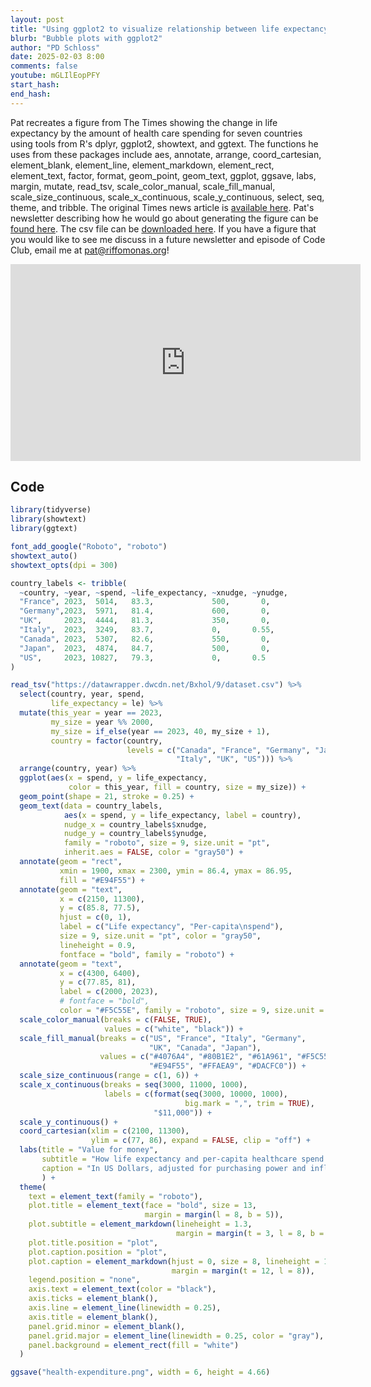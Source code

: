 ```yaml
---
layout: post
title: "Using ggplot2 to visualize relationship between life expectancy and health care spending in R (CC338)"
blurb: "Bubble plots with ggplot2"
author: "PD Schloss"
date: 2025-02-03 8:00
comments: false
youtube: mGLIlEopPFY
start_hash: 
end_hash: 
---
```


Pat recreates a figure from The Times showing the change in life expectancy by the amount of health care spending for seven countries using tools from R's dplyr, ggplot2, showtext, and ggtext. The functions he uses from these packages include aes, annotate, arrange, coord_cartesian, element_blank, element_line, element_markdown, element_rect, element_text, factor, format, geom_point, geom_text, ggplot, ggsave, labs, margin, mutate, read_tsv, scale_color_manual, scale_fill_manual, scale_size_continuous, scale_x_continuous, scale_y_continuous, select, seq, theme, and tribble. The original Times news article is [available here](https://www.thetimes.com/comment/columnists/article/we-keep-pumping-money-into-the-nhs-is-it-good-value-blq8bxc39). Pat's newsletter describing how he would go about generating the figure can be [found here](https://shop.riffomonas.org/posts/representing-time-in-a-bubble-plot-with-ggplot2). The csv file can be [downloaded here](https://datawrapper.dwcdn.net/Bxhol/9/dataset.csv). If you have a figure that you would like to see me discuss in a future newsletter and episode of Code Club, email me at pat@riffomonas.org!

<iframe style="margin: 0 auto;display:block;" width="560" height="315" src="https://www.youtube.com/embed/{{ page.youtube }}" frameborder="0" allow="accelerometer; autoplay; encrypted-media; gyroscope; picture-in-picture" allowfullscreen></iframe>

## Code

```R
library(tidyverse)
library(showtext)
library(ggtext)

font_add_google("Roboto", "roboto")
showtext_auto()
showtext_opts(dpi = 300)

country_labels <- tribble(
  ~country, ~year, ~spend, ~life_expectancy, ~xnudge, ~ynudge,
  "France", 2023,  5014,   83.3,             500,       0,
  "Germany",2023,  5971,   81.4,             600,       0,
  "UK",     2023,  4444,   81.3,             350,       0,
  "Italy",  2023,  3249,   83.7,             0,       0.55,
  "Canada", 2023,  5307,   82.6,             550,       0,
  "Japan",  2023,  4874,   84.7,             500,       0,
  "US",     2023, 10827,   79.3,             0,       0.5
)

read_tsv("https://datawrapper.dwcdn.net/Bxhol/9/dataset.csv") %>%
  select(country, year, spend,
         life_expectancy = le) %>%
  mutate(this_year = year == 2023,
         my_size = year %% 2000,
         my_size = if_else(year == 2023, 40, my_size + 1),
         country = factor(country,
                          levels = c("Canada", "France", "Germany", "Japan", 
                                     "Italy", "UK", "US"))) %>%
  arrange(country, year) %>%
  ggplot(aes(x = spend, y = life_expectancy,
             color = this_year, fill = country, size = my_size)) +
  geom_point(shape = 21, stroke = 0.25) +
  geom_text(data = country_labels,
            aes(x = spend, y = life_expectancy, label = country),
            nudge_x = country_labels$xnudge,
            nudge_y = country_labels$ynudge,
            family = "roboto", size = 9, size.unit = "pt", 
            inherit.aes = FALSE, color = "gray50") +
  annotate(geom = "rect",
           xmin = 1900, xmax = 2300, ymin = 86.4, ymax = 86.95,
           fill = "#E94F55") +
  annotate(geom = "text",
           x = c(2150, 11300),
           y = c(85.8, 77.5),
           hjust = c(0, 1), 
           label = c("Life expectancy", "Per-capita\nspend"),
           size = 9, size.unit = "pt", color = "gray50",
           lineheight = 0.9, 
           fontface = "bold", family = "roboto") +
  annotate(geom = "text",
           x = c(4300, 6400),
           y = c(77.85, 81),
           label = c(2000, 2023),
           # fontface = "bold", 
           color = "#F5C55E", family = "roboto", size = 9, size.unit = "pt") +
  scale_color_manual(breaks = c(FALSE, TRUE),
                     values = c("white", "black")) +
  scale_fill_manual(breaks = c("US", "France", "Italy", "Germany",
                               "UK", "Canada", "Japan"),
                    values = c("#4076A4", "#80B1E2", "#61A961", "#F5C55E",
                               "#E94F55", "#FFAEA9", "#DACFC0")) +
  scale_size_continuous(range = c(1, 6)) +
  scale_x_continuous(breaks = seq(3000, 11000, 1000),
                     labels = c(format(seq(3000, 10000, 1000),
                                       big.mark = ",", trim = TRUE),
                                "$11,000")) +
  scale_y_continuous() +
  coord_cartesian(xlim = c(2100, 11300),
                  ylim = c(77, 86), expand = FALSE, clip = "off") +
  labs(title = "Value for money",
       subtitle = "How life expectancy and per-capita healthcare spend have changed since 2000.<br><span style='color:white'>**UK**</span> spending is rising, but life expectancy has stalled",
       caption = "In US Dollars, adjusted for purchasing power and inflation. Excludes 2020-22.<br><span style='color:gray'>**Chart: Tom Calver | The Times and The Sunday Times**</span>"
       ) +
  theme(
    text = element_text(family = "roboto"),
    plot.title = element_text(face = "bold", size = 13,
                              margin = margin(l = 8, b = 5)),
    plot.subtitle = element_markdown(lineheight = 1.3,
                                     margin = margin(t = 3, l = 8, b = 11)),
    plot.title.position = "plot",
    plot.caption.position = "plot",
    plot.caption = element_markdown(hjust = 0, size = 8, lineheight = 1.5,
                                    margin = margin(t = 12, l = 8)),
    legend.position = "none",
    axis.text = element_text(color = "black"),
    axis.ticks = element_blank(),
    axis.line = element_line(linewidth = 0.25),
    axis.title = element_blank(),
    panel.grid.minor = element_blank(),
    panel.grid.major = element_line(linewidth = 0.25, color = "gray"),
    panel.background = element_rect(fill = "white")
  )

ggsave("health-expenditure.png", width = 6, height = 4.66)
```
